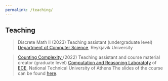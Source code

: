 ```yaml
---
permalink: /teaching/
---
```

## Teaching

> Discrete Math II (2023)
> Teaching assistant (undergraduate level) 
> <A href="https://en.ru.is/st/dcs/">Department of Computer Science</A>, Reykjavik University

> <A href="https://courses.corelab.ntua.gr/course/view.php?id=83">Counting Complexity </A> (2022) 
> Teaching assistant and course material creator (graduate level) 
> <A href="https://corelab.ntua.gr/">Computation and Reasoning Laboratoty</A> of <A href="https://www.ece.ntua.gr/en">ECE</A>, National Technical University of Athens
> The slides of the course can be found <A href="https://corefiles.corelab.ntua.gr/index.php/s/DeIVOO3w78TuL2z">here</A>.



